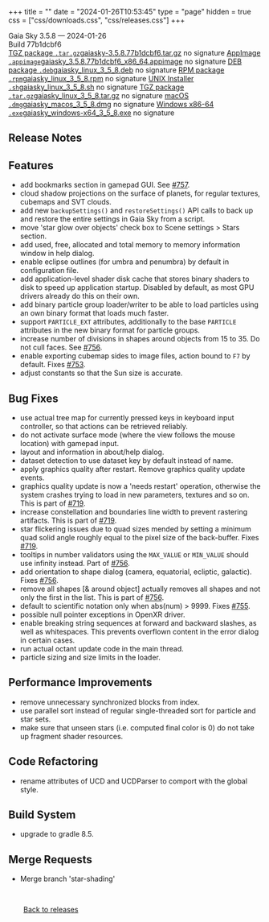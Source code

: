 +++
title = ""
date = "2024-01-26T10:53:45"
type = "page"
hidden = true
css = ["css/downloads.css", "css/releases.css"]
+++

<div class="download-container">
<div id="download-title">
<i class="fa-solid fa-tag"></i>
Gaia Sky <span class="downloads-version">3.5.8</span> — <i class="fa-solid fa-clock"></i>
<time class="downloads-releasedate" datetime="2024-01-26T10:53:45" title="Published: 2024-01-26T10:53:45">2024-01-26</time></div>
<div class="downloads-build">Build 77b1dcbf6</div>
<div class="download-section">
<a href="https://gaia.ari.uni-heidelberg.de/gaiasky/releases/3.5.8.77b1dcbf6/gaiasky-3.5.8.77b1dcbf6.tar.gz" class="download-button"><i class="fa-solid fa-file-zipper"></i> TGZ package <code>.tar.gz</code><span class="download-sub">gaiasky-3.5.8.77b1dcbf6.tar.gz</span></a>
<span class="signature">no signature</span>
<a href="https://gaia.ari.uni-heidelberg.de/gaiasky/releases/3.5.8.77b1dcbf6/gaiasky_3.5.8.77b1dcbf6_x86_64.appimage" class="download-button"><i class="fa-solid fa-box-archive"></i> AppImage <code>.appimage</code><span class="download-sub">gaiasky_3.5.8.77b1dcbf6_x86_64.appimage</span></a>
<span class="signature">no signature</span>
<a href="https://gaia.ari.uni-heidelberg.de/gaiasky/releases/3.5.8.77b1dcbf6/gaiasky_linux_3_5_8.deb" class="download-button"><i class="fa-brands fa-debian"></i> DEB package <code>.deb</code><span class="download-sub">gaiasky_linux_3_5_8.deb</span></a>
<span class="signature">no signature</span>
<a href="https://gaia.ari.uni-heidelberg.de/gaiasky/releases/3.5.8.77b1dcbf6/gaiasky_linux_3_5_8.rpm" class="download-button"><i class="fa-brands fa-fedora"></i> RPM package <code>.rpm</code><span class="download-sub">gaiasky_linux_3_5_8.rpm</span></a>
<span class="signature">no signature</span>
<a href="https://gaia.ari.uni-heidelberg.de/gaiasky/releases/3.5.8.77b1dcbf6/gaiasky_linux_3_5_8.sh" class="download-button"><i class="fa fa-terminal"></i> UNIX Installer <code>.sh</code><span class="download-sub">gaiasky_linux_3_5_8.sh</span></a>
<span class="signature">no signature</span>
<a href="https://gaia.ari.uni-heidelberg.de/gaiasky/releases/3.5.8.77b1dcbf6/gaiasky_linux_3_5_8.tar.gz" class="download-button"><i class="fa-solid fa-file-zipper"></i> TGZ package <code>.tar.gz</code><span class="download-sub">gaiasky_linux_3_5_8.tar.gz</span></a>
<span class="signature">no signature</span>
<a href="https://gaia.ari.uni-heidelberg.de/gaiasky/releases/3.5.8.77b1dcbf6/gaiasky_macos_3_5_8.dmg" class="download-button"><i class="fa-brands fa-apple"></i> macOS <code>.dmg</code><span class="download-sub">gaiasky_macos_3_5_8.dmg</span></a>
<span class="signature">no signature</span>
<a href="https://gaia.ari.uni-heidelberg.de/gaiasky/releases/3.5.8.77b1dcbf6/gaiasky_windows-x64_3_5_8.exe" class="download-button"><i class="fa-brands fa-windows"></i> Windows x86-64 <code>.exe</code><span class="download-sub">gaiasky_windows-x64_3_5_8.exe</span></a>
<span class="signature">no signature</span>
</div>
</div>

<section class="release-notes">

# Release Notes


## Features
- add bookmarks section in gamepad GUI. See [#757](https://codeberg.org/gaiasky/gaiasky/issues/757).
- cloud shadow projections on the surface of planets, for regular textures, cubemaps and SVT clouds.
- add new `backupSettings()` and `restoreSettings()` API calls to back up and restore the entire settings in Gaia Sky from a script.
- move 'star glow over objects' check box to Scene settings > Stars section.
- add used, free, allocated and total memory to memory information window in help dialog.
- enable eclipse outlines (for umbra and penumbra) by default in configuration file.
- add application-level shader disk cache that stores binary shaders to disk to speed up application startup. Disabled by default, as most GPU drivers already do this on their own.
- add binary particle group loader/writer to be able to load particles using an own binary format that loads much faster.
- support `PARTICLE_EXT` attributes, additionally to the base `PARTICLE` attributes in the new binary format for particle groups.
- increase number of divisions in shapes around objects from 15 to 35. Do not cull faces. See [#756](https://codeberg.org/gaiasky/gaiasky/issues/756).
- enable exporting cubemap sides to image files, action bound to `F7` by default. Fixes [#753](https://codeberg.org/gaiasky/gaiasky/issues/753).
- adjust constants so that the Sun size is accurate.

## Bug Fixes
- use actual tree map for currently pressed keys in keyboard input controller, so that actions can be retrieved reliably.
- do not activate surface mode (where the view follows the mouse location) with gamepad input.
- layout and information in about/help dialog.
- dataset detection to use dataset key by default instead of name.
- apply graphics quality after restart. Remove graphics quality update events.
- graphics quality update is now a 'needs restart' operation, otherwise the system crashes trying to load in new parameters, textures and so on. This is part of [#719](https://codeberg.org/gaiasky/gaiasky/issues/719).
- increase constellation and boundaries line width to prevent rastering artifacts. This is part of [#719](https://codeberg.org/gaiasky/gaiasky/issues/719).
- star flickering issues due to quad sizes mended by setting a minimum quad solid angle roughly equal to the pixel size of the back-buffer. Fixes [#719](https://codeberg.org/gaiasky/gaiasky/issues/719).
- tooltips in number validators using the `MAX_VALUE` or `MIN_VALUE` should use infinity instead. Part of [#756](https://codeberg.org/gaiasky/gaiasky/issues/756).
- add orientation to shape dialog (camera, equatorial, ecliptic, galactic). Fixes [#756](https://codeberg.org/gaiasky/gaiasky/issues/756).
- remove all shapes [& around object] actually removes all shapes and not only the first in the list. This is part of [#756](https://codeberg.org/gaiasky/gaiasky/issues/756).
- default to scientific notation only when abs(num) > 9999. Fixes [#755](https://codeberg.org/gaiasky/gaiasky/issues/755).
- possible null pointer exceptions in OpenXR driver.
- enable breaking string sequences at forward and backward slashes, as well as whitespaces. This prevents overflown content in the error dialog in certain cases.
- run actual octant update code in the main thread.
- particle sizing and size limits in the loader.

## Performance Improvements
- remove unnecessary synchronized blocks from index.
- use parallel sort instead of regular single-threaded sort for particle and star sets.
- make sure that unseen stars (i.e. computed final color is 0) do not take up fragment shader resources.

## Code Refactoring
- rename attributes of UCD and UCDParser to comport with the global style.

## Build System
- upgrade to gradle 8.5.

## Merge Requests
- Merge branch 'star-shading'
</section>


<p class="center-text" style="padding: 30px;">
<i class="fa-solid fa-circle-arrow-left"></i> <a href="/downloads/releases">Back to releases</a>
</p>
